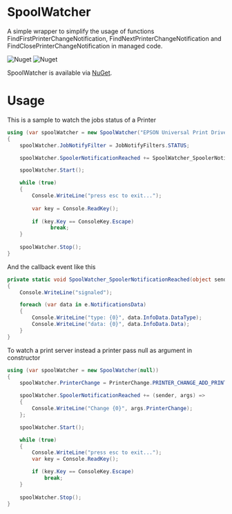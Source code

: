 # SpoolWatcher
A simple wrapper to simplify the usage of functions FindFirstPrinterChangeNotification, FindNextPrinterChangeNotification and FindClosePrinterChangeNotification in managed code.

![Nuget](https://img.shields.io/nuget/v/SpoolWatcher) ![Nuget](https://img.shields.io/nuget/dt/SpoolWatcher)

SpoolWatcher is available via [NuGet](https://www.nuget.org/packages/SpoolWatcher/).
# Usage

This is a sample to watch the jobs status of a Printer

```cs
using (var spoolWatcher = new SpoolWatcher("EPSON Universal Print Driver 3"))
{
    spoolWatcher.JobNotifyFilter = JobNotifyFilters.STATUS;

    spoolWatcher.SpoolerNotificationReached += SpoolWatcher_SpoolerNotificationReached;

    spoolWatcher.Start();

    while (true)
    {
        Console.WriteLine("press esc to exit...");
        
        var key = Console.ReadKey();
        
        if (key.Key == ConsoleKey.Escape)
              break;         
    }
    
    spoolWatcher.Stop();
}
```

And the callback event like this

```cs
private static void SpoolWatcher_SpoolerNotificationReached(object sender, SpoolNotificationEventArgs e)
{
    Console.WriteLine("signaled");

    foreach (var data in e.NotificationsData)
    {
        Console.WriteLine("type: {0}", data.InfoData.DataType);
        Console.WriteLine("data: {0}", data.InfoData.Data);
    }
}
```

To watch a print server instead a printer pass null as argument in constructor

```cs
using (var spoolWatcher = new SpoolWatcher(null))
{
    spoolWatcher.PrinterChange = PrinterChange.PRINTER_CHANGE_ADD_PRINTER | PrinterChange.PRINTER_CHANGE_DELETE_PRINTER;

    spoolWatcher.SpoolerNotificationReached += (sender, args) =>
    {
        Console.WriteLine("Change {0}", args.PrinterChange);
    };

    spoolWatcher.Start();

    while (true)
    {
        Console.WriteLine("press esc to exit...");
        var key = Console.ReadKey();

        if (key.Key == ConsoleKey.Escape)
            break;
    }
    
    spoolWatcher.Stop();
}
```
